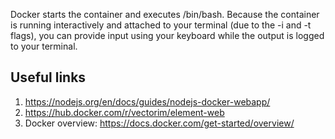 
<!-- docker build . --rm --no-cache --build-arg HTTP_PROXY=http://proxy.test.act.gov.au:9090 --build-arg IMAGE_BUILD_TIMESTAMP="%date% %time%" -t pegacorn-communicate-app-web:1.1.0 -->

Docker starts the container and executes /bin/bash. Because the container is running interactively and attached to your terminal (due to the -i and -t flags), you can provide input using your keyboard while the output is logged to your terminal.

## Useful links
1. https://nodejs.org/en/docs/guides/nodejs-docker-webapp/
2. https://hub.docker.com/r/vectorim/element-web
3. Docker overview: https://docs.docker.com/get-started/overview/

